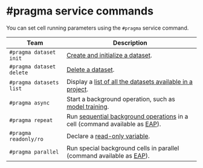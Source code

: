 # #pragma service commands

You can set cell running parameters using the `#pragma` service command.

| Team | Description |
|----|----|
| `#pragma dataset init` | [Create and initialize a dataset](dataset.md#init). |
| `#pragma dataset delete` | [Delete a dataset](dataset.md#delete). |
| `#pragma datasets list` | Display a [list of all the datasets available in a project](dataset.md#use). |
| `#pragma async` | Start a background operation, such as [model training](async.md#run). |
| `#pragma repeat` | Run [sequential background operations](../concepts/repeat.md#run) in a cell (command available as [EAP](../concepts/early-access.md)). |
| `#pragma readonly/ro` | Declare a [read-only variable](magic.md#readonly). |
| `#pragma parallel` | Run special background cells in parallel (command available as [EAP](../concepts/early-access.md)). |
